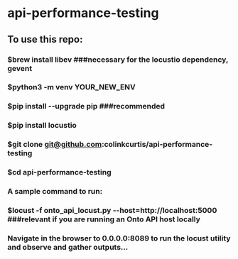 # api-performance-testing

## To use this repo:
### $brew install libev ###necessary for the locustio dependency, gevent

### $python3 -m venv YOUR_NEW_ENV
### $pip install --upgrade pip ###recommended
### $pip install locustio
### $git clone git@github.com:colinkcurtis/api-performance-testing
### $cd api-performance-testing
### A sample command to run:
### $locust -f onto_api_locust.py --host=http://localhost:5000 ###relevant if you are running an Onto API host locally
### Navigate in the browser to 0.0.0.0:8089 to run the locust utility and observe and gather outputs...